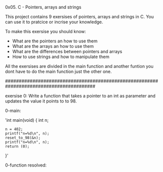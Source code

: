 0x05. C - Pointers, arrays and strings

This project contains 9 exersises of pointers, arrays and strings in C.
You can use it to pratcice or incrise your knowledge.

To make this exersise you should know:
- What are the pointers an how to use them
- What are the arrays an how to use them
- What are the differences between pointers and arrays
- How to use strings and how to manipulate them

All the exersises are divided in the main function and another funtion
you dont have to do the main function just the other one.

#########################################################################################

exersise 0: Write a function that takes a pointer to an int as parameter and updates the value it points to to 98. 

0-main:

'int main(void)
{
	int n;

	n = 402;
	printf("n=%d\n", n);
	reset_to_98(&n);
	printf("n=%d\n", n);
	return (0);
}'

0-function resolved:


